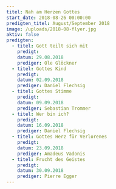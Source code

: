 ```yaml
---
titel: Nah am Herzen Gottes
start_date: 2018-08-26 00:00:00
predigten_titel: August/September 2018
image: /uploads/2018-08-flyer.jpg
aktiv: false
predigten:
  - titel: Gott teilt sich mit
    predigt:
    datum: 29.08.2018
    prediger: Ole Glöckner
  - titel: Gottes Kind
    predigt:
    datum: 02.09.2018
    prediger: Daniel Flechsig
  - titel: Gottes Stimme
    predigt:
    datum: 09.09.2018
    prediger: Sebastian Trommer
  - titel: Wer bin ich?
    predigt:
    datum: 16.09.2018
    prediger: Daniel Flechsig
  - titel: Gottes Herz für Verlorenes
    predigt:
    datum: 23.09.2018
    prediger: Amadeus Vadonis
  - titel: Frucht des Geistes
    predigt:
    datum: 30.09.2018
    prediger: Pierre Egger
---
```


